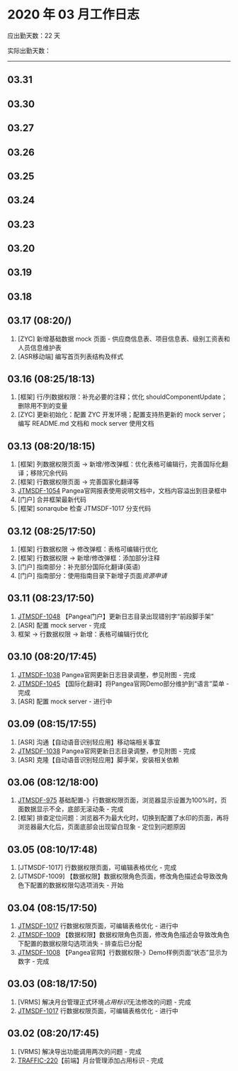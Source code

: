 # 2020 年 03 月工作日志


应出勤天数：22 天

实际出勤天数：

----

## 03.31

## 03.30

## 03.27

## 03.26

## 03.25

## 03.24

## 03.23

## 03.20

## 03.19

## 03.18

## 03.17 (08:20/)

1. [ZYC] 新增基础数据 mock 页面  - 供应商信息表、项目信息表、级别工资表和人员信息维护表
2. [ASR移动端] 编写首页列表结构及样式 

## 03.16 (08:25/18:13)

1. [框架] 行/列数据权限：补充必要的注释；优化 shouldComponentUpdate；删除用不到的变量
2. [ZYC] 更新初始化：配置 ZYC 开发环境；配置支持热更新的 mock server；编写 README.md 文档和 mock server 使用文档

## 03.13 (08:20/18:15)

1. [框架] 列数据权限页面 -> 新增/修改弹框：优化表格可编辑行，完善国际化翻译；移除冗余代码
2. [框架] 行数据权限页面 -> 完善国家化翻译等
3. [JTMSDF-1054](http://jira.hisense.com/browse/JTMSDF-1054) Pangea官网报表使用说明文档中，文档内容溢出到目录框中
4. [门户] 合并框架最新代码
5. [框架] sonarqube 检查 JTMSDF-1017 分支代码

## 03.12 (08:25/17:50)

1. [框架] 行数据权限 -> 修改弹框：表格可编辑行优化
2. [框架] 行数据权限 -> 新增/修改弹框：添加部分注释
3. [门户] 指南部分：补充部分国际化翻译(英语)
4. [门户] 指南部分：使用指南目录下新增子页面*资源申请*

## 03.11 (08:23/17:50)

1. [JTMSDF-1048](http://jira.hisense.com/browse/JTMSDF-1048) 【Pangea门户】更新日志目录出现错别字“前段脚手架”
2. [ASR] 配置 mock server - 完成
3. 框架 -> 行数据权限 -> 新增：表格可编辑行优化

## 03.10 (08:20/17:45)

1. [JTMSDF-1038](http://jira.hisense.com/browse/JTMSDF-1038) Pangea官网更新日志目录调整，参见附图 - 完成
2. [JTMSDF-1045](http://jira.hisense.com/browse/JTMSDF-1045) 【国际化翻译】将Pangea官网Demo部分维护到“语言”菜单 - 完成
3. [ASR] 配置 mock server - 进行中

## 03.09 (08:15/17:55)

1. [ASR] 沟通【自动语音识别轻应用】移动端相关事宜
2. [JTMSDF-1038](http://jira.hisense.com/browse/JTMSDF-1038) Pangea官网更新日志目录调整，参见附图 - 完成
3. [ASR] 克隆【自动语音识别轻应用】脚手架，安装相关依赖

## 03.06 (08:12/18:00)

1. [JTMSDF-975](http://jira.hisense.com/browse/JTMSDF-975) 基础配置-》行数据权限页面，浏览器显示设置为100%时，页面数据显示不全，底部无滚动条 - 完成
2. [框架] 排查定位问题：浏览器不为最大化时，切换到配置了水印的页面，再将浏览器最大化后，页面底部会出现留白现象 - 定位到问题原因

## 03.05 (08:10/17:48)

1. [JTMSDF-1017] 行数据权限页面，可编辑表格优化 - 完成
2. [JTMSDF-1009] 【数据权限】数据权限角色页面，修改角色描述会导致改角色下配置的数据权限勾选项消失 - 开始

## 03.04 (08:15/17:50)

1. [JTMSDF-1017](http://jira.hisense.com/browse/JTMSDF-1017) 行数据权限页面，可编辑表格优化 - 进行中
2. [JTMSDF-1009](http://jira.hisense.com/browse/JTMSDF-1009) 【数据权限】数据权限角色页面，修改角色描述会导致改角色下配置的数据权限勾选项消失 - 排查后已分配
3. [JTMSDF-1008](http://jira.hisense.com/browse/JTMSDF-1008) 【Pangea官网】行数据权限-》Demo样例页面“状态”显示为数字 - 完成

## 03.03 (08:18/17:50)

1. [VRMS] 解决月台管理正式环境*占用标识*无法修改的问题 - 完成
2. [JTMSDF-1017](http://jira.hisense.com/browse/JTMSDF-1017) 行数据权限页面，可编辑表格优化 - 进行中

## 03.02 (08:20/17:45)

1. [VRMS] 解决导出功能调用两次的问题 - 完成
2. [TRAFFIC-220](http://jira.hisense.com/browse/TRAFFIC-220)【前端】月台管理添加占用标识 - 完成
